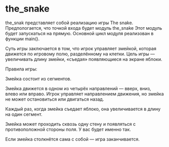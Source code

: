 # the_snake

the_snak представляет собой реализацию игры The snake.
Предпологается, что точкой входа будет модуль the_snake
Этот модуль будет запускаться на прямую.
Основной цикл модуля реализован в функции main().

Суть игры заключается в том, что игрок управляет змейкой, 
которая движется по игровому полю, разделённому на клетки.
Цель игры — увеличивать длину змейки, «съедая» появляющиеся 
на экране яблоки.

Правила игры:

Змейка состоит из сегментов.

Змейка движется в одном из четырёх направлений — вверх, вниз, 
влево или вправо. Игрок управляет направлением движения, но 
змейка не может остановиться или двигаться назад.

Каждый раз, когда змейка съедает яблоко, она увеличивается в 
длину на один сегмент.

Змейка может проходить сквозь одну стену и появляться 
с противоположной стороны поля. У вас будет именно так.

Если змейка столкнётся сама с собой — игра заканчивается.